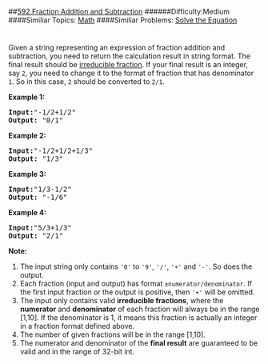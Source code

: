 ##[592.Fraction Addition and Subtraction](https://leetcode.com/problems/fraction-addition-and-subtraction/description/ "592.Fraction Addition and Subtraction")
######Difficulty:Medium
####Similiar Topics:
  [Math](https://leetcode.com//tag/math)
####Similiar Problems:
  [Solve the Equation](https://leetcode.com//problems/solve-the-equation)
<div class="question-description__3U1T" style="padding-top: 10px;"><div><p>Given a string representing an expression of fraction addition and subtraction, you need to return the calculation result in string format. The final result should be <a href="https://en.wikipedia.org/wiki/Irreducible_fraction">irreducible fraction</a>. If your final result is an integer, say <code>2</code>, you need to change it to the format of fraction that has denominator <code>1</code>. So in this case, <code>2</code> should be converted to <code>2/1</code>.</p>

<p><b>Example 1:</b><br/>
</p><pre><b>Input:</b>"-1/2+1/2"
<b>Output:</b> "0/1"
</pre>
<p/>

<p><b>Example 2:</b><br/>
</p><pre><b>Input:</b>"-1/2+1/2+1/3"
<b>Output:</b> "1/3"
</pre>
<p/>

<p><b>Example 3:</b><br/>
</p><pre><b>Input:</b>"1/3-1/2"
<b>Output:</b> "-1/6"
</pre>
<p/>

<p><b>Example 4:</b><br/>
</p><pre><b>Input:</b>"5/3+1/3"
<b>Output:</b> "2/1"
</pre>
<p/>

<p><b>Note:</b><br/>
</p><ol>
<li>The input string only contains <code>'0'</code> to <code>'9'</code>, <code>'/'</code>, <code>'+'</code> and <code>'-'</code>. So does the output.</li>
<li>Each fraction (input and output) has format <code>&#177;numerator/denominator</code>. If the first input fraction or the output is positive, then <code>'+'</code> will be omitted.</li>
<li>The input only contains valid <b>irreducible fractions</b>, where the <b>numerator</b> and <b>denominator</b> of each fraction will always be in the range [1,10]. If the denominator is 1, it means this fraction is actually an integer in a fraction format defined above.</li> 
<li>The number of given fractions will be in the range [1,10].</li>
<li>The numerator and denominator of the <b>final result</b> are guaranteed to be valid and in the range of 32-bit int.</li>
</ol>
<p/></div></div><div> </div><div> </div><div> </div><div> </div><div> </div><div> </div><div> </div><div> </div><div> </div><div> </div><div> </div><div> </div><div> </div><div> </div><div> </div><div> </div><div> </div><div> </div><div> </div><div> </div><div> </div><div> </div><div> </div><div> </div><div> </div><div> </div><div> </div><div> </div><div> </div><div> </div><div> </div><div> </div><div> </div><div> </div><div> </div><div> </div><div> </div><div> </div><div> </div><div> </div><div> </div><div> </div><div> </div><div> </div><div> </div><div> </div><div> </div><div> </div><div> </div><div> </div><div> </div><div> </div><div> </div><div> </div><div> </div><div> </div><div> </div><div> </div><div> </div><div> </div><div> </div><div> </div><div> </div><div> </div><div> </div><div> </div><div> </div><div> </div><div> </div><div> </div><div> </div><div> </div><div> </div><div> </div><div> </div><div> </div><div> </div><div> </div><div> </div><div> </div><div> </div><div> </div><div> </div><div> </div><div> </div><div> </div><div> </div><div> </div><div> </div><div> </div><div> </div><div> </div><div> </div><div> </div><div> </div><div> </div><div> </div><div> </div><div> </div><div> </div><div> </div><div> </div><div> </div><div> </div><div> </div><div> </div><div> </div><div> </div><div> </div><div> </div><div> </div><div> </div>